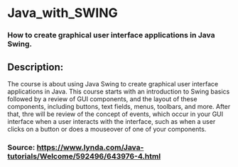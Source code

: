 # Java_with_SWING
### How to create graphical user interface applications in Java Swing.

## Description:
The  course is about using Java Swing to create graphical user interface applications in Java.
This course starts with an introduction to Swing basics followed by a review of GUI components, and the layout of these components, 
including buttons, text fields, menus, toolbars, and more. After that, thre will be review of the concept of events, 
which occur in your GUI interface when a user interacts with the interface, such as when a user clicks on a button or does a mouseover 
of one of your components.

### Source: https://www.lynda.com/Java-tutorials/Welcome/592496/643976-4.html
